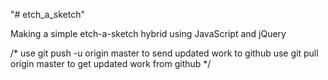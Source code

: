 "# etch_a_sketch" 

Making a simple etch-a-sketch hybrid using JavaScript and jQuery

/* use git push -u origin master to send updated work to github
use git pull origin master to get updated work from github
*/
